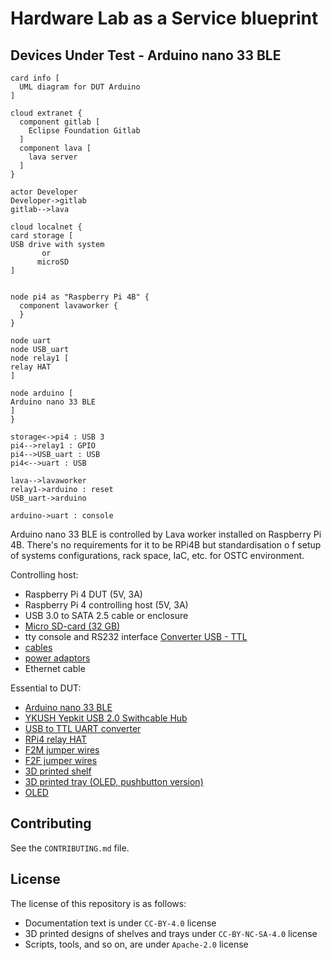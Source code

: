 <!--
SPDX-FileCopyrightText: Huawei Inc.

SPDX-License-Identifier: CC-BY-4.0
-->
# Hardware Lab as a Service blueprint

## Devices Under Test - Arduino nano 33 BLE
```plantuml
card info [
  UML diagram for DUT Arduino
]

cloud extranet {
  component gitlab [
    Eclipse Foundation Gitlab
  ]
  component lava [
    lava server
  ]
}

actor Developer
Developer->gitlab
gitlab-->lava

cloud localnet {
card storage [
USB drive with system
       or
      microSD
] 


node pi4 as "Raspberry Pi 4B" {
  component lavaworker {
  }
}

node uart
node USB_uart
node relay1 [
relay HAT
]

node arduino [
Arduino nano 33 BLE
]
}

storage<->pi4 : USB 3
pi4-->relay1 : GPIO
pi4-->USB_uart : USB
pi4<-->uart : USB

lava-->lavaworker
relay1->arduino : reset
USB_uart->arduino

arduino->uart : console
```

Arduino nano 33 BLE is controlled by Lava worker installed on Raspberry Pi 4B. There's no requirements for it to be RPi4B but standardisation o
f setup of systems configurations, rack space, IaC, etc. for OSTC environment.

Controlling host:
- Raspberry Pi 4 DUT (5V, 3A)
- Raspberry Pi 4 controlling host (5V, 3A)
- USB 3.0 to SATA 2.5 cable or enclosure
- [Micro SD-card (32 GB)](https://www.amazon.com/Sandisk-Ultra-Micro-UHS-I-Adapter/dp/B073K14CVB)
- tty console and RS232 interface [Converter USB - TTL](https://elty.pl/pl/p/Konwerter-USB-na-RS232RS485TTL-z-izolacja./2468?utm_source=ceneo&utm_medium=referral)
- [cables](https://www.x-kom.pl/p/64439-kabel-zasilajacy-gembird-przedluzacz-c13-c14-18m.html)
- [power adaptors](https://www.x-kom.pl/p/263244-kabel-zasilajacy-gembird-kabel-schuko-c14-15cm.html)
- Ethernet cable

Essential to DUT:
- [Arduino nano 33 BLE](https://kamami.pl/arduino-oryginalne-plytki/576014-arduino-nano-33-ble-sense-ze-zlaczami-plytka-z-mikrokontrolerem-nrf52840-modulem-ble-i-czujnikami.html?search_query=arduino&results=1896)
- [YKUSH Yepkit USB 2.0 Swithcable Hub](https://www.yepkit.com/products/ykush)
- [USB to TTL UART converter](https://www.amazon.pl/dp/B07WX2DSVB/?coliid=I9VCAX8JCO5BS&colid=EVVMW1H6DML2&psc=1&ref_=lv_ov_lig_dp_it)
- [RPi4 relay HAT](https://botland.com.pl/rozszerzenia-gpio-do-raspberry-pi/6804-rpi-relay-board-3-przekazniki-nakladka-dla-raspberry-pi-waveshare-11638-5904422371753.html)
- [F2M jumper wires](https://www.amazon.pl/dp/B07K8PVKBP/?coliid=I2LIB46FB8EO4I&colid=EVVMW1H6DML2&psc=1&ref_=lv_ov_lig_dp_it)
- [F2F jumper wires](https://www.amazon.pl/dp/B07KYHBVR7/?coliid=I2E8ALNGLDOVFB&colid=EVVMW1H6DML2&psc=1&ref_=lv_ov_lig_dp_it)
- [3D printed shelf](https://gitlab.eclipse.org/pastanki/HLaaS/-/blob/main/3D_shelves/README.md)
- [3D printed tray (OLED, pushbutton version)](https://www.printables.com/model/69176-1u-raspberry-pi-rack-with-moduler-trays/files#preview)
- [OLED](https://www.amazon.de/gp/product/B07BDFXFRK)



## Contributing

See the `CONTRIBUTING.md` file.

## License

The license of this repository is as follows:

* Documentation text is under `CC-BY-4.0` license
* 3D printed designs of shelves and trays under `CC-BY-NC-SA-4.0` license
* Scripts, tools, and so on, are under `Apache-2.0` license
